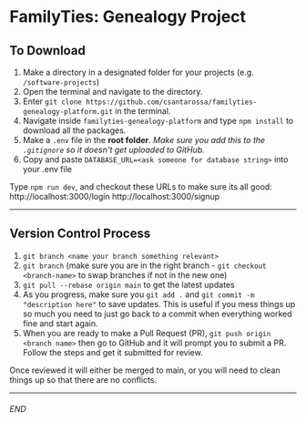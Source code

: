# FamilyTies: Genealogy Project

## To Download

1. Make a directory in a designated folder for your projects (e.g. `/software-projects`)
2. Open the terminal and navigate to the directory.
3. Enter `git clone https://github.com/csantarossa/familyties-genealogy-platform.git` in the terminal.
4. Navigate inside `familyties-genealogy-platform` and type `npm install` to download all the packages.
5. Make a `.env` file in the **root folder**. _Make sure you add this to the `.gitignore` so it doesn't get uploaded to GitHub._
6. Copy and paste `DATABASE_URL=<ask someone for database string>` into your .env file

Type `npm run dev`, and checkout these URLs to make sure its all good:
http://localhost:3000/login
http://localhost:3000/signup

---

## Version Control Process

1. `git branch <name your branch something relevant>`
2. `git branch` (make sure you are in the right branch - `git checkout <branch-name>` to swap branches if not in the new one)
3. `git pull --rebase origin main` to get the latest updates 
4. As you progress, make sure you `git add .` and `git commit -m "description here"` to save updates. This is useful if you mess things up so much you need to just go back to a commit when everything worked fine and start again.
5. When you are ready to make a Pull Request (PR), `git push origin <branch name>` then go to GitHub and it will prompt you to submit a PR. Follow the steps and get it submitted for review.

Once reviewed it will either be merged to main, or you will need to clean things up so that there are no conflicts.

---

###### END
